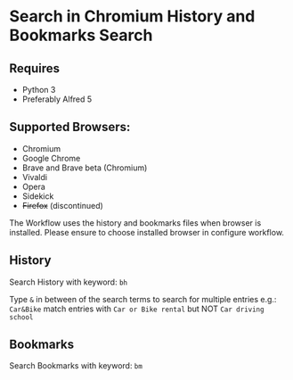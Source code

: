 # Search in Chromium History and Bookmarks Search

## Requires 

* Python 3
* Preferably Alfred 5

## Supported Browsers: 

- Chromium
- Google Chrome
- Brave and Brave beta (Chromium)
- Vivaldi
- Opera
- Sidekick
- ~~Firefox~~ (discontinued)

The Workflow uses the history and bookmarks files when browser is installed. 
Please ensure to choose installed browser in configure workflow. 

## History

Search History with keyword: `bh`

Type `&` in between of the search terms to search for multiple entries e.g.: 
 `Car&Bike` match entries with `Car or Bike rental` but NOT `Car driving school`

## Bookmarks

Search Bookmarks with keyword: `bm`
